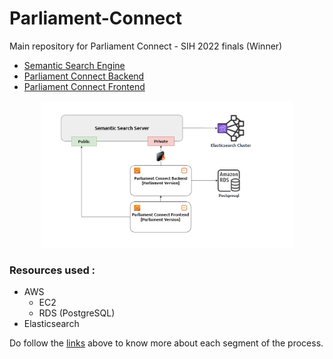 # Parliament-Connect
Main repository for Parliament Connect - SIH 2022 finals (Winner)

- [Semantic Search Engine](https://github.com/vsaravind01/Semantic-Search-Server)
- [Parliament Connect Backend](https://github.com/vsaravind01/Parliament-Connect-Backend)
- [Parliament Connect Frontend](https://github.com/vsaravind01/Parliament-Connect-Frontend)

<div align="center">
<img src="https://raw.githubusercontent.com/vsaravind01/Parliament-Connect/main/public/parliament-connect-flow.png" alt="parliament-connect-flow" width="80%" />
</div>

### Resources used :
- AWS
  - EC2
  - RDS (PostgreSQL)
- Elasticsearch

Do follow the [links](#parliament-connect) above to know more about each segment of the process.
